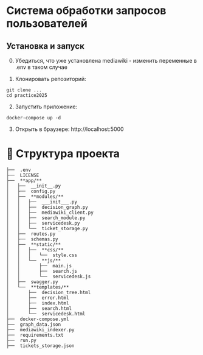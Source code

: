# Система обработки запросов пользователей

## Установка и запуск

0. Убедиться, что уже установлена mediawiki - изменить переменные в .env в таком случае

1. Клонировать репозиторий:
```
git clone ...
cd practice2025
```
2. Запустить приложение:
```
docker-compose up -d
```
3. Открыть в браузере: http://localhost:5000

# 📂 Структура проекта

```
├──  .env
├──  LICENSE
├──  **app/**
│   ├──  __init__.py
│   ├──  config.py
│   ├──  **modules/**
│   │   ├──  ___init___.py
│   │   ├──  decision_graph.py
│   │   ├──  mediawiki_client.py
│   │   ├──  search_module.py
│   │   ├──  servicedesk.py
│   │   └──  ticket_storage.py
│   ├──  routes.py
│   ├──  schemas.py
│   ├──  **static/**
│   │   ├──  **css/**
│   │   │   └──  style.css
│   │   └──  **js/**
│   │       ├──  main.js
│   │       ├──  search.js
│   │       └──  servicedesk.js
│   ├──  swagger.py
│   └──  **templates/**
│       ├──  decision_tree.html
│       ├──  error.html
│       ├──  index.html
│       ├──  search.html
│       └──  servicedesk.html
├──  docker-compose.yml
├──  graph_data.json
├──  mediawiki_indexer.py
├──  requirements.txt
├──  run.py
├──  tickets_storage.json
```